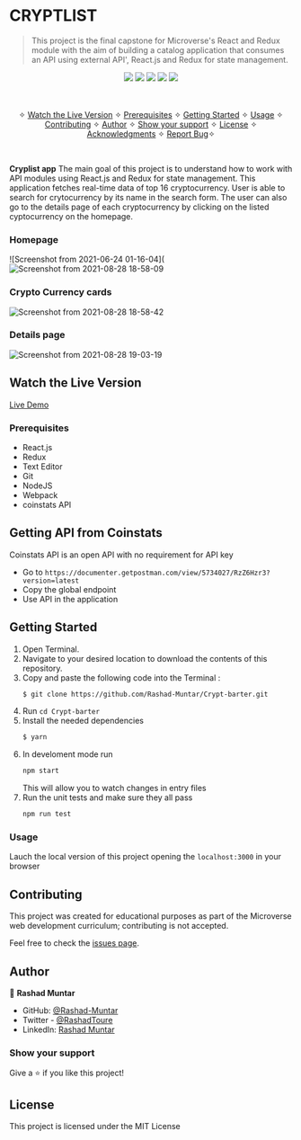 # CRYPTLIST

> This project is the final capstone for Microverse's React and Redux module with the aim of building a catalog application that consumes an API using external API', React.js and Redux for state management.

<p align="center">
    <a href="https://img.shields.io/badge/Microverse-blueviolet" alt="Contributors">
        <img src="https://img.shields.io/badge/Microverse-blueviolet" /></a>
    <a href="https://www.javascript.com/" alt="JS">
        <img src="https://img.shields.io/badge/javaScript-ES6-yellow" /></a>
    <a href="https://webpack.js.org//" alt="Webpack">
        <img src="https://img.shields.io/badge/Webpack.js-5.21.2-blue" /></a>
    <a href="https://eslint.org/" alt="Eslint">
        <img src="https://img.shields.io/badge/eslint-6.8.0-red" /></a>
    <a href="https://stylelint.io/" alt="Stylelint">
        <img src="https://img.shields.io/badge/Stylelint-13.3.x-green" /></a>
</p>

<p align="center">
    <br />
    <br />&#10023;
    <a href="#Prerequisites">Watch the Live Version</a> &#10023;
    <a href="#Prerequisites">Prerequisites</a> &#10023;
    <a href="#Getting-Started">Getting Started</a> &#10023;
    <a href="#Usage">Usage</a> &#10023;
    <a href="#Contributing">Contributing</a> &#10023;
    <a href="#Author">Author</a> &#10023;
    <a href="#Show-your-support">Show your support</a> &#10023;
    <a href="#License">License</a> &#10023;
    <a href="#Acknowledgments">Acknowledgments</a> &#10023;
    <a href="https://github.com/Rashad-Muntar/to-do">Report Bug</a>&#10023;

</p>

<br/>

<b>Cryplist app</b> The main goal of this project is to understand how to work with API modules using React.js and Redux for state management. This application fetches real-time data of top 16 cryptocurrency. User is able to search for crytocurrency by its name in the search form. The user can also go to the details page of each cryptocurrency by clicking on the listed cyptocurrency on the homepage.

### Homepage
![Screenshot from 2021-06-24 01-16-04](![Screenshot from 2021-08-28 18-58-09](https://user-images.githubusercontent.com/58520480/131228286-a2240aa1-1e8d-42f2-b6a3-d308fb43b7f4.png)

### Crypto Currency cards
![Screenshot from 2021-08-28 18-58-42](https://user-images.githubusercontent.com/58520480/131228411-2f910d48-975a-4398-9d21-b71239e9cb0d.png)

### Details page
![Screenshot from 2021-08-28 19-03-19](https://user-images.githubusercontent.com/58520480/131228429-e77c9b1e-6f4b-4d64-a1c0-eb19bc77f2fa.png)

## Watch the Live Version

[Live Demo](https://mysterious-coast-59330.herokuapp.com/)

### Prerequisites

- React.js
- Redux
- Text Editor
- Git
- NodeJS
- Webpack
- coinstats API

## Getting API from Coinstats
Coinstats API is an open API with no requirement for API key
- Go to `https://documenter.getpostman.com/view/5734027/RzZ6Hzr3?version=latest`
- Copy the global endpoint
- Use API in the application

## Getting Started
1. Open Terminal.
2. Navigate to your desired location to download the contents of this repository.
3. Copy and paste the following code into the Terminal :
   ```bash
   $ git clone https://github.com/Rashad-Muntar/Crypt-barter.git
   ```
4. Run `cd Crypt-barter`
5. Install the needed dependencies 
    ```bash
    $ yarn
    ```
6. In develoment mode run 
    ```bash
    npm start
    ```
    This will allow you to watch changes in entry files
7. Run the unit tests and make sure they all pass
    ```bash
    npm run test
    ```

### Usage
Lauch the local version of this project opening the `localhost:3000` in your browser

## Contributing

This project was created for educational purposes as part of the Microverse web development curriculum; contributing is not accepted.

Feel free to check the [issues page](https://github.com/Rashad-Muntar/Crypt-barter/issues).

## Author

👤 **Rashad Muntar**

- GitHub: [@Rashad-Muntar](https://github.com/Rashad-Muntar)
- Twitter - [@RashadToure](https://twitter.com/RashadToure)
- LinkedIn: [Rashad Muntar](https://www.linkedin.com/in/rashad-muntar/)

### Show your support

Give a ⭐️ if you like this project!

## License


This project is licensed under the MIT License
